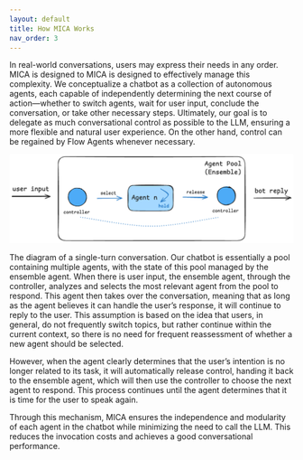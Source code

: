 ```yaml
---
layout: default
title: How MICA Works
nav_order: 3
---
```


In real-world conversations, users may express their needs in any order.  MICA is designed to MICA is designed to effectively manage this complexity.  We conceptualize a chatbot as a collection of autonomous agents, each capable of independently determining the next course of action—whether to switch agents, wait for user input, conclude the conversation, or take other necessary steps. Ultimately, our goal is to delegate as much conversational control as possible to the LLM, ensuring a more flexible and natural user experience. On the other hand, control can be regained by Flow Agents whenever necessary. 

![schedule.png](schedule.png)

The diagram of a single-turn conversation. Our chatbot is essentially a pool containing multiple agents, with the state of this pool managed by the ensemble agent. When there is user input, the ensemble agent, through the controller, analyzes and selects the most relevant agent from the pool to respond. This agent then takes over the conversation, meaning that as long as the agent believes it can handle the user’s response, it will continue to reply to the user. This assumption is based on the idea that users, in general, do not frequently switch topics, but rather continue within the current context, so there is no need for frequent reassessment of whether a new agent should be selected.

However, when the agent clearly determines that the user’s intention is no longer related to its task, it will automatically release control, handing it back to the ensemble agent, which will then use the controller to choose the next agent to respond. This process continues until the agent determines that it is time for the user to speak again.

Through this mechanism, MICA ensures the independence and modularity of each agent in the chatbot while minimizing the need to call the LLM. This reduces the invocation costs and achieves a good conversational performance.
